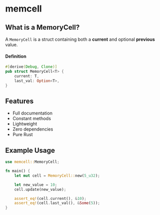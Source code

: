 # memcell

## What is a MemoryCell?

A `MemoryCell` is a struct containing both a **current** and optional **previous** value.

#### Definition

```rust
#[derive(Debug, Clone)]
pub struct MemoryCell<T> {
    current: T,
    last_val: Option<T>,
}
```

## Features

- Full documentation
- Constant methods
- Lightweight
- Zero dependencies
- Pure Rust

## Example Usage

```rust
use memcell::MemoryCell;

fn main() {
    let mut cell = MemoryCell::new(5_u32);

    let new_value = 10;
    cell.update(new_value);

    assert_eq!(cell.current(), &10);
    assert_eq!(cell.last_val(), &Some(5));
}
```